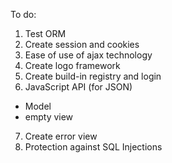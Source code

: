 To do:
1. Test ORM
2. Create session and cookies
3. Ease of use of ajax technology
4. Create logo framework
5. Create build-in registry and login
6. JavaScript API (for JSON)
- Model 
- empty view
7. Create error view
8. Protection against SQL Injections